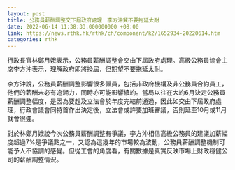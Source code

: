 ```yaml
---
layout: post
title: 公務員薪酬調整交下屆政府處理　李方沖冀不要拖延太耐
date: 2022-06-14 11:38:33.000000000 +08:00
link: https://news.rthk.hk/rthk/ch/component/k2/1652934-20220614.htm
categories: rthk
---
```


行政長官林鄭月娥表示，公務員薪酬調整會交由下屆政府處理。高級公務員協會主席李方沖表示，理解政府即將換屆，但期望不要拖延太耐。

李方沖說，公務員薪酬調整影響很多僱員，包括非政府機構及非公務員合約員工，他們的薪酬未必有追溯力，同時亦可能影響續約。當局以往在大約6月決定公務員薪酬調整幅度，是因為要趕及立法會於年度完結前通過，因此如交由下屆政府處理，行政會議會同特首作出決定後，立法會或許要加班審議，否則延至10月或11月就會很遲。

對於林鄭月娥說今次公務員薪酬調整有爭議，李方沖相信高級公務員的建議加薪幅度超過7%是爭議點之一，又認為這幾年的市場較為波動，公務員薪酬調整機制可能予人不協調的感覺。但從工會的角度看，有關數據是真實反映市場上財政穩健公司的薪酬調整情況。
